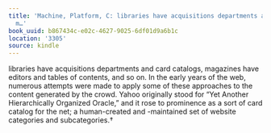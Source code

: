 ```yaml
---
title: 'Machine, Platform, C: libraries have acquisitions departments and card catalogs,
  m…'
book_uuid: b867434c-e02c-4627-9025-6df01d9a6b1c
location: '3305'
source: kindle
---
```


libraries have acquisitions departments and card catalogs, magazines have editors and tables of contents, and so on. In the early years of the web, numerous attempts were made to apply some of these approaches to the content generated by the crowd. Yahoo originally stood for “Yet Another Hierarchically Organized Oracle,” and it rose to prominence as a sort of card catalog for the net; a human-created and -maintained set of website categories and subcategories.†